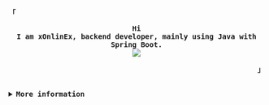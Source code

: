 <!-- xOnlinEx GitHub Profile -->
<div align="justify">

<!-- Profile -->
<p align="left"><strong><samp>「</samp></strong></p>
  <p align="center">
    <samp>
      <b>
        Hi
      <br>
        I am xOnlinEx, backend developer, mainly using Java with Spring Boot.
      </b>
      <br>
        <image src="https://readme-typing-svg.herokuapp.com?font=Iosevka&size=16&color=6791c9&center=true&width=410&height=45&lines=Constant+development+in+the+tech+world">
      <br>
    </samp>
  </p>
<p align="right"><strong><samp>」</samp></strong></p>

<br>

<details>
<summary><samp><b>More information</b></samp></summary>

<h2></h2><br>

<!-- Contact Me -->
<p align="center">
  <samp>  
    you can contact me at [<a href="mailto:daniel.floresvargas666@gmail.com?">Gmail</a>]
  </samp>
</p>

<h2></h2><br>

<p align="center">
  <samp>
  <a href="#--------">
    <img src="https://komarev.com/ghpvc/?username=xOnlinEx&label=Profile+Views&color=blue" alt="profile views" /> 
  </a>
  </samp>
</p>
<div align="center">
  <table>
    <tr>
      <td><a href="#--------"><img align="center" alt="GitHub Trophy" src="https://github-profile-trophy.vercel.app/?username=xOnlinEx&theme=tokyonight"></a></td>
    </tr>
  </table>
</div>
<div align="center">
  <table>
    <tr>
      <td><a href="#--------"><img height="137px" align="center" alt="GitHub Stats" src="https://github-readme-stats.vercel.app/api?username=xOnlinEx&theme=tokyonight"/></a></td>
      <td><a href="#--------"><img height="137px" align="center" alt="Top Language" src="https://github-readme-stats.vercel.app/api/top-langs/?username=xOnlinEx&layout=compact&theme=tokyonight"/></a></td>
    </tr>
  </table>
</div>
</details>
</div>

